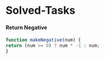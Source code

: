 # Solved-Tasks
####  Return Negative

````javascript
function makeNegative(num) {
return (num >= 0) ? num * -1 : num;
}


````


